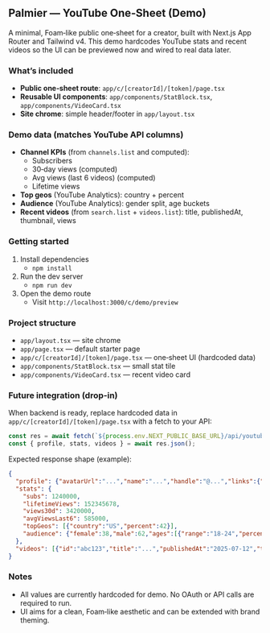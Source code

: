 ## Palmier — YouTube One‑Sheet (Demo)

A minimal, Foam‑like public one‑sheet for a creator, built with Next.js App Router and Tailwind v4. This demo hardcodes YouTube stats and recent videos so the UI can be previewed now and wired to real data later.

### What’s included
- **Public one‑sheet route**: `app/c/[creatorId]/[token]/page.tsx`
- **Reusable UI components**: `app/components/StatBlock.tsx`, `app/components/VideoCard.tsx`
- **Site chrome**: simple header/footer in `app/layout.tsx`

### Demo data (matches YouTube API columns)
- **Channel KPIs** (from `channels.list` and computed):
  - Subscribers
  - 30‑day views (computed)
  - Avg views (last 6 videos) (computed)
  - Lifetime views
- **Top geos** (YouTube Analytics): country + percent
- **Audience** (YouTube Analytics): gender split, age buckets
- **Recent videos** (from `search.list` + `videos.list`): title, publishedAt, thumbnail, views

### Getting started
1. Install dependencies
   - `npm install`
2. Run the dev server
   - `npm run dev`
3. Open the demo route
   - Visit `http://localhost:3000/c/demo/preview`

### Project structure
- `app/layout.tsx` — site chrome
- `app/page.tsx` — default starter page
- `app/c/[creatorId]/[token]/page.tsx` — one‑sheet UI (hardcoded data)
- `app/components/StatBlock.tsx` — small stat tile
- `app/components/VideoCard.tsx` — recent video card

### Future integration (drop‑in)
When backend is ready, replace hardcoded data in `app/c/[creatorId]/[token]/page.tsx` with a fetch to your API:

```ts
const res = await fetch(`${process.env.NEXT_PUBLIC_BASE_URL}/api/youtube/stats?creatorId=${creatorId}`, { cache: "no-store" });
const { profile, stats, videos } = await res.json();
```

Expected response shape (example):
```json
{
  "profile": {"avatarUrl":"...","name":"...","handle":"@...","links":{"youtube":"...","instagram":"...","email":"mailto:..."}},
  "stats": {
    "subs": 1240000,
    "lifetimeViews": 152345678,
    "views30d": 3420000,
    "avgViewsLast6": 585000,
    "topGeos": [{"country":"US","percent":42}],
    "audience": {"female":38,"male":62,"ages":[{"range":"18-24","percent":28}]}
  },
  "videos": [{"id":"abc123","title":"...","publishedAt":"2025-07-12","thumbnails":{"medium":{"url":"...","width":320,"height":180}},"stats":{"views":712000}}]
}
```

### Notes
- All values are currently hardcoded for demo. No OAuth or API calls are required to run.
- UI aims for a clean, Foam‑like aesthetic and can be extended with brand theming.